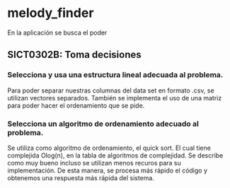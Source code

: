 # melody_finder
En la aplicación se busca el poder 
## SICT0302B: Toma decisiones 
### Selecciona y usa una estructura lineal adecuada al problema.
Para poder separar nuestras columnas del data set en formato .csv, se utilizan vectores separados. También se implementa el uso de una matriz para poder hacer el ordenamiento que se pide.
### Selecciona un algoritmo de ordenamiento adecuado al problema.
Se utiliza como algoritmo de ordenamiento, el quick sort. El cual tiene complejida Olog(n), en la tabla de algoritmos de complejidad. Se describe como muy bueno incluso se utilizan menos recuros para su implementación. De esta manera, se procesa más rápido el código y obtenemos una respuesta más rápida del sistema.
